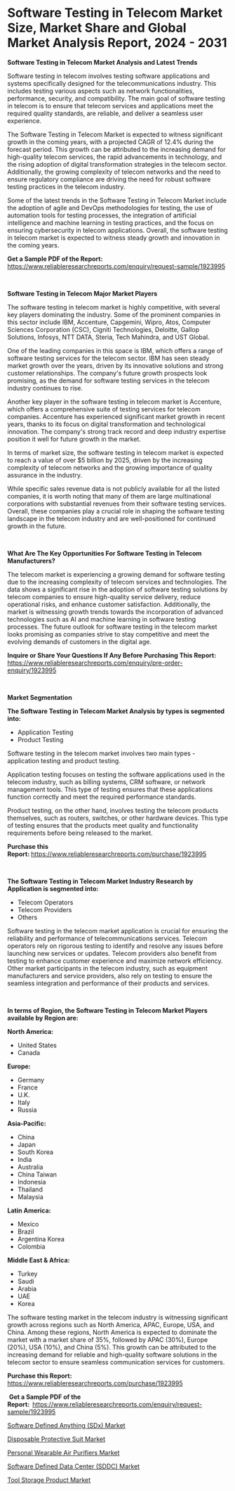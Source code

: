 <p><h1>Software Testing in Telecom Market Size, Market Share and Global Market Analysis Report, 2024 - 2031</h1></p><p><strong>Software Testing in Telecom Market Analysis and Latest Trends</strong></p>
<p><p>Software testing in telecom involves testing software applications and systems specifically designed for the telecommunications industry. This includes testing various aspects such as network functionalities, performance, security, and compatibility. The main goal of software testing in telecom is to ensure that telecom services and applications meet the required quality standards, are reliable, and deliver a seamless user experience.</p><p>The Software Testing in Telecom Market is expected to witness significant growth in the coming years, with a projected CAGR of 12.4% during the forecast period. This growth can be attributed to the increasing demand for high-quality telecom services, the rapid advancements in technology, and the rising adoption of digital transformation strategies in the telecom sector. Additionally, the growing complexity of telecom networks and the need to ensure regulatory compliance are driving the need for robust software testing practices in the telecom industry.</p><p>Some of the latest trends in the Software Testing in Telecom Market include the adoption of agile and DevOps methodologies for testing, the use of automation tools for testing processes, the integration of artificial intelligence and machine learning in testing practices, and the focus on ensuring cybersecurity in telecom applications. Overall, the software testing in telecom market is expected to witness steady growth and innovation in the coming years.</p></p>
<p><strong>Get a Sample PDF of the Report:&nbsp;</strong> <a href="https://www.reliableresearchreports.com/enquiry/request-sample/1923995">https://www.reliableresearchreports.com/enquiry/request-sample/1923995</a></p>
<p>&nbsp;</p>
<p><strong>Software Testing in Telecom Major Market Players</strong></p>
<p><p>The software testing in telecom market is highly competitive, with several key players dominating the industry. Some of the prominent companies in this sector include IBM, Accenture, Capgemini, Wipro, Atos, Computer Sciences Corporation (CSC), Cigniti Technologies, Deloitte, Gallop Solutions, Infosys, NTT DATA, Steria, Tech Mahindra, and UST Global.</p><p>One of the leading companies in this space is IBM, which offers a range of software testing services for the telecom sector. IBM has seen steady market growth over the years, driven by its innovative solutions and strong customer relationships. The company's future growth prospects look promising, as the demand for software testing services in the telecom industry continues to rise.</p><p>Another key player in the software testing in telecom market is Accenture, which offers a comprehensive suite of testing services for telecom companies. Accenture has experienced significant market growth in recent years, thanks to its focus on digital transformation and technological innovation. The company's strong track record and deep industry expertise position it well for future growth in the market.</p><p>In terms of market size, the software testing in telecom market is expected to reach a value of over $5 billion by 2025, driven by the increasing complexity of telecom networks and the growing importance of quality assurance in the industry.</p><p>While specific sales revenue data is not publicly available for all the listed companies, it is worth noting that many of them are large multinational corporations with substantial revenues from their software testing services. Overall, these companies play a crucial role in shaping the software testing landscape in the telecom industry and are well-positioned for continued growth in the future.</p></p>
<p>&nbsp;</p>
<p><strong>What Are The Key Opportunities For Software Testing in Telecom Manufacturers?</strong></p>
<p><p>The telecom market is experiencing a growing demand for software testing due to the increasing complexity of telecom services and technologies. The data shows a significant rise in the adoption of software testing solutions by telecom companies to ensure high-quality service delivery, reduce operational risks, and enhance customer satisfaction. Additionally, the market is witnessing growth trends towards the incorporation of advanced technologies such as AI and machine learning in software testing processes. The future outlook for software testing in the telecom market looks promising as companies strive to stay competitive and meet the evolving demands of customers in the digital age.</p></p>
<p><strong>Inquire or Share Your Questions If Any Before Purchasing This Report:</strong> <a href="https://www.reliableresearchreports.com/enquiry/pre-order-enquiry/1923995">https://www.reliableresearchreports.com/enquiry/pre-order-enquiry/1923995</a></p>
<p>&nbsp;</p>
<p><strong>Market Segmentation</strong></p>
<p><strong>The Software Testing in Telecom Market Analysis by types is segmented into:</strong></p>
<p><ul><li>Application Testing</li><li>Product Testing</li></ul></p>
<p><p>Software testing in the telecom market involves two main types - application testing and product testing. </p><p>Application testing focuses on testing the software applications used in the telecom industry, such as billing systems, CRM software, or network management tools. This type of testing ensures that these applications function correctly and meet the required performance standards.</p><p>Product testing, on the other hand, involves testing the telecom products themselves, such as routers, switches, or other hardware devices. This type of testing ensures that the products meet quality and functionality requirements before being released to the market.</p></p>
<p><strong>Purchase this Report:&nbsp;</strong><a href="https://www.reliableresearchreports.com/purchase/1923995">https://www.reliableresearchreports.com/purchase/1923995</a></p>
<p>&nbsp;</p>
<p><strong>The Software Testing in Telecom Market Industry Research by Application is segmented into:</strong></p>
<p><ul><li>Telecom Operators</li><li>Telecom Providers</li><li>Others</li></ul></p>
<p><p>Software testing in the telecom market application is crucial for ensuring the reliability and performance of telecommunications services. Telecom operators rely on rigorous testing to identify and resolve any issues before launching new services or updates. Telecom providers also benefit from testing to enhance customer experience and maximize network efficiency. Other market participants in the telecom industry, such as equipment manufacturers and service providers, also rely on testing to ensure the seamless integration and performance of their products and services.</p></p>
<p>&nbsp;</p>
<p><strong>In terms of Region, the Software Testing in Telecom Market Players available by Region are:</strong></p>
<p>
    <p> <strong> North America: </strong>
        <ul>
            <li>United States</li>
            <li>Canada</li>
        </ul>
        </p> 
    <p> <strong> Europe: </strong>
        <ul>
            <li>Germany</li>
            <li>France</li>
            <li>U.K.</li>
            <li>Italy</li>
            <li>Russia</li>
        </ul>
        </p> 
    <p> <strong> Asia-Pacific: </strong>
        <ul>
            <li>China</li>
            <li>Japan</li>
            <li>South Korea</li>
            <li>India</li>
            <li>Australia</li>
            <li>China Taiwan</li>
            <li>Indonesia</li>
            <li>Thailand</li>
            <li>Malaysia</li>
        </ul>
        </p> 
    <p> <strong> Latin America: </strong>
        <ul>
            <li>Mexico</li>
            <li>Brazil</li>
            <li>Argentina Korea</li>
            <li>Colombia</li>
        </ul>
        </p> 
    <p> <strong> Middle East & Africa: </strong>
        <ul>
            <li>Turkey</li>
            <li>Saudi</li>
            <li>Arabia</li>
            <li>UAE</li>
            <li>Korea</li>
        </ul>
    </p>
    </p>
<p><p>The software testing market in the telecom industry is witnessing significant growth across regions such as North America, APAC, Europe, USA, and China. Among these regions, North America is expected to dominate the market with a market share of 35%, followed by APAC (30%), Europe (20%), USA (10%), and China (5%). This growth can be attributed to the increasing demand for reliable and high-quality software solutions in the telecom sector to ensure seamless communication services for customers.</p></p>
<p><strong>Purchase this Report: </strong><a href="https://www.reliableresearchreports.com/purchase/1923995">https://www.reliableresearchreports.com/purchase/1923995</a></p>
<p>&nbsp;<strong>Get a Sample PDF of the Report:&nbsp;&nbsp;</strong><a href="https://www.reliableresearchreports.com/enquiry/request-sample/1923995">https://www.reliableresearchreports.com/enquiry/request-sample/1923995</a></p>
<p><strong></strong></p>
<p><p><a href="https://github.com/shotows/Market-Research-Report-List-1/blob/main/software-defined-anything-sdx-market.md">Software Defined Anything (SDx) Market</a></p><p><a href="https://view.publitas.com/reportprime-1/disposable-protective-suit-market-research-report-provides-thorough-industry-overview-which-offers-an-in-depth-analysis-of-product-trends-and-new-market-divisions/">Disposable Protective Suit Market</a></p><p><a href="https://view.publitas.com/reportprime-1/personal-wearable-air-purifiers-market-size-furnishes-valuable-information-encompassing-market-share-market-trends-and-projections-spanning-from-2024-to-2031/">Personal Wearable Air Purifiers Market</a></p><p><a href="https://github.com/Sinjinluong3e0awx2m195k76/Market-Research-Report-List-1/blob/main/software-defined-data-center-sddc-market.md">Software Defined Data Center (SDDC) Market</a></p><p><a href="https://butternut-bug-553.notion.site/Tool-Storage-Product-Market-Analysis-and-Market-Size-Global-Industry-Overview-Market-Segmentation--050d1c343d004c8da297e1d8455db266">Tool Storage Product Market</a></p></p>